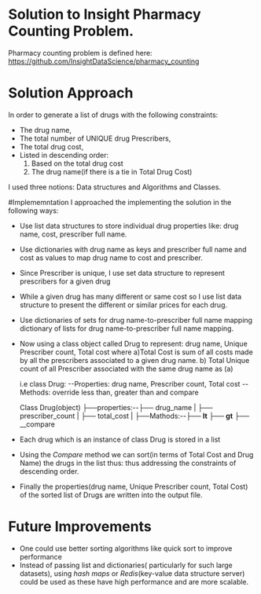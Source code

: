 
# Solution to Insight Pharmacy Counting Problem.
  Pharmacy counting problem is defined here:
  https://github.com/InsightDataScience/pharmacy_counting

# Solution Approach
In order to generate a list of drugs with the following constraints:
 - The drug name,
 - The total number of UNIQUE drug Prescribers,
 - The total drug cost,
 - Listed in descending order:
    1) Based on the total drug cost
    2) The drug name(if there is a tie in Total Drug Cost)

  I used three notions: Data structures and Algorithms and Classes.

 #Implememntation
 I approached the implementing the solution in the following ways:
  - Use list data structures to store individual drug properties like: drug name, cost,
     prescriber full name.
  - Use dictionaries with drug name as keys and prescriber full name and cost as values
    to map drug name to cost and prescriber.
  - Since Prescriber is unique, I use set data structure to represent prescribers for a given drug
  - While a given drug has many different or same cost so I use list data structure to present
  the different or similar prices for each drug.

  - Use dictionaries of sets for drug name-to-prescriber full name mapping
     dictionary of lists for drug name-to-prescriber full name mapping.

  - Now using a class object called Drug to represent: drug name, Unique Prescriber count, Total cost
  where
    a)Total Cost is sum of all costs made by all the prescribers associated to a given drug name.
    b) Total Unique count of all Prescriber associated with the same drug name as (a)

     i.e class Drug:
             --Properties: drug name, Prescriber count, Total cost
             --Methods: override less than, greater than and compare

    Class Drug(object)
              ├──properties:--├── drug_name
              |               ├── prescriber_count
              |               ├── total_cost
              |
              ├──Mathods:--├── __lt__
                           ├── __gt__
                           ├── __compare

  - Each drug which is an instance of class Drug is stored in a list
  - Using the *Compare* method we can sort(in terms of Total Cost and Drug Name) the drugs in the list thus:
    thus addressing the constraints of descending order.

  - Finally the properties(drug name, Unique Prescriber count, Total Cost) of the sorted list of Drugs
  are written into the output file.


  # Future Improvements
  - One could use better sorting algorithms like quick sort to improve performance
  - Instead of passing list and dictionaries( particularly for such large datasets),
   using *hash maps* or *Redis*(key-value data structure server) could be used as
    these have high performance and are more scalable.


